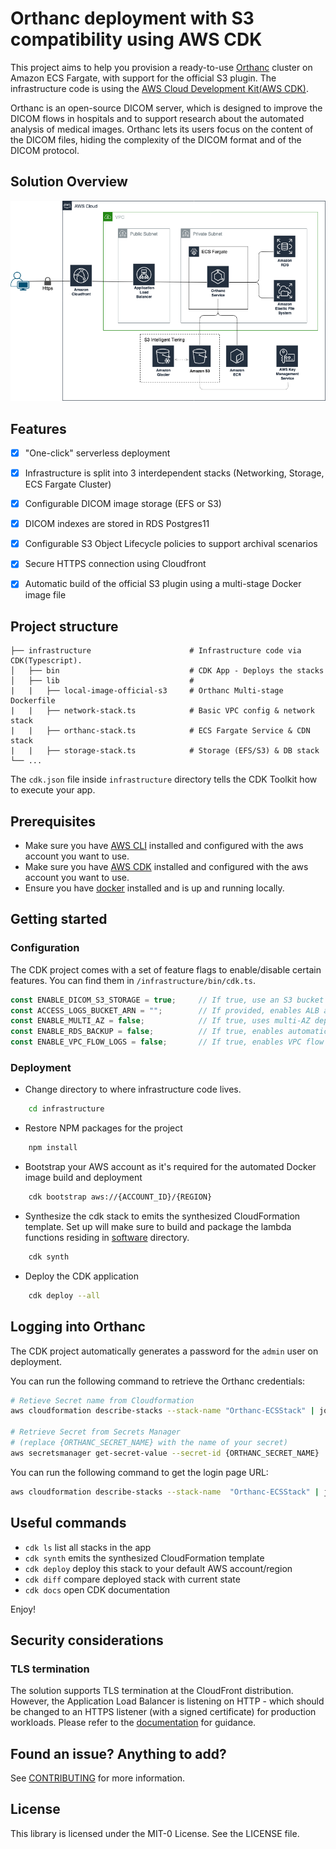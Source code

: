 # Orthanc deployment with S3 compatibility using AWS CDK

This project aims to help you provision a ready-to-use [Orthanc](https://www.orthanc-server.com/) cluster on Amazon ECS Fargate, with support for the official S3 plugin. The infrastructure code is using the [AWS Cloud Development Kit(AWS CDK)](https://aws.amazon.com/cdk/).

Orthanc is an open-source DICOM server, which is designed to improve the DICOM flows in hospitals and to support research about the automated analysis of medical images. Orthanc lets its users focus on the content of the DICOM files, hiding the complexity of the DICOM format and of the DICOM protocol.

## Solution Overview
![](images/orthanc-solution.png)

## Features

- [x] "One-click" serverless deployment
- [x] Infrastructure is split into 3 interdependent stacks (Networking, Storage, ECS Fargate Cluster)
- [x] Configurable DICOM image storage (EFS or S3)
- [x] DICOM indexes are stored in RDS Postgres11
- [x] Configurable S3 Object Lifecycle policies to support archival scenarios
- [x] Secure HTTPS connection using Cloudfront
- [x] Automatic build of the official S3 plugin using a multi-stage Docker image file


## Project structure
    
    ├── infrastructure                      # Infrastructure code via CDK(Typescript).
    │   ├── bin                             # CDK App - Deploys the stacks  
    │   ├── lib                             #
    |   |   ├── local-image-official-s3     # Orthanc Multi-stage Dockerfile 
    |   |   ├── network-stack.ts            # Basic VPC config & network stack
    |   |   ├── orthanc-stack.ts            # ECS Fargate Service & CDN stack
    |   |   ├── storage-stack.ts            # Storage (EFS/S3) & DB stack
    └── ...

The `cdk.json` file inside `infrastructure` directory tells the CDK Toolkit how to execute your app.

## Prerequisites

- Make sure you have [AWS CLI](https://aws.amazon.com/cli/) installed and configured with the aws account you want to use.
- Make sure you have [AWS CDK](https://docs.aws.amazon.com/cdk/latest/guide/getting_started.html) installed and configured with the aws account you want to use.
- Ensure you have [docker](https://docs.docker.com/get-docker/) installed and is up and running locally.

## Getting started

### Configuration
The CDK project comes with a set of feature flags to enable/disable certain features. You can find them in `/infrastructure/bin/cdk.ts`.
```Javascript
const ENABLE_DICOM_S3_STORAGE = true;     // If true, use an S3 bucket as the DICOM image store, otherwise use EFS
const ACCESS_LOGS_BUCKET_ARN = "";        // If provided, enables ALB access logs using the specified bucket ARN
const ENABLE_MULTI_AZ = false;            // If true, uses multi-AZ deployment for RDS and ECS
const ENABLE_RDS_BACKUP = false;          // If true, enables automatic backup for RDS
const ENABLE_VPC_FLOW_LOGS = false;       // If true, enables VPC flow logs to CloudWatch
```

### Deployment

- Change directory to where infrastructure code lives.
```bash
    cd infrastructure
```

- Restore NPM packages for the project
```bash
    npm install
```

- Bootstrap your AWS account as it's required for the automated Docker image build and deployment
```bash
    cdk bootstrap aws://{ACCOUNT_ID}/{REGION}
```

- Synthesize the cdk stack to emits the synthesized CloudFormation template. Set up will make sure to build and package 
  the lambda functions residing in [software](/software) directory.
```bash
    cdk synth
```

- Deploy the CDK application
```bash
    cdk deploy --all
```

## Logging into Orthanc
The CDK project automatically generates a password for the `admin` user on deployment.

You can run the following command to retrieve the Orthanc credentials:
```bash
# Retieve Secret name from Cloudformation
aws cloudformation describe-stacks --stack-name "Orthanc-ECSStack" | jq -r '.Stacks | .[] | .Outputs[] | select(.OutputKey | test(".*OrthancCredentialsName.*")) | .OutputValue'

# Retrieve Secret from Secrets Manager
# (replace {ORTHANC_SECRET_NAME} with the name of your secret)
aws secretsmanager get-secret-value --secret-id {ORTHANC_SECRET_NAME} | jq -r ".SecretString"
```
You can run the following command to get the login page URL:
```bash
aws cloudformation describe-stacks --stack-name  "Orthanc-ECSStack" | jq -r '.Stacks | .[] | .Outputs[] | select(.OutputKey | test(".*OrthancURL.*")) | .OutputValue'  
```

## Useful commands

 * `cdk ls`          list all stacks in the app
 * `cdk synth`       emits the synthesized CloudFormation template
 * `cdk deploy`      deploy this stack to your default AWS account/region
 * `cdk diff`        compare deployed stack with current state
 * `cdk docs`        open CDK documentation

Enjoy!

## Security considerations

### TLS termination
The solution supports TLS termination at the CloudFront distribution. However, the Application Load Balancer is listening on HTTP - which should be changed to an HTTPS listener (with a signed certificate) for production workloads. Please refer to the [documentation](https://docs.aws.amazon.com/elasticloadbalancing/latest/application/create-https-listener.html) for guidance.

## Found an issue? Anything to add?
See [CONTRIBUTING](CONTRIBUTING.md#security-issue-notifications) for more information.

## License

This library is licensed under the MIT-0 License. See the LICENSE file.
